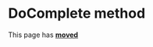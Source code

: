 # DoComplete method

This page has [**moved**](https://lib-docs.delphidabbler.com/ConsoleApp/3/API/TPJCustomConsoleApp-DoComplete)